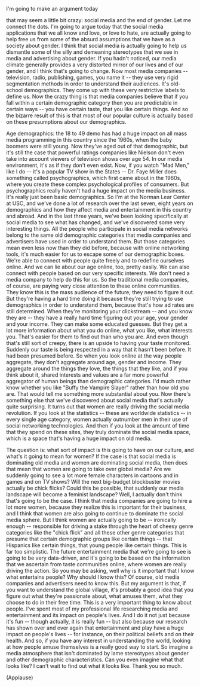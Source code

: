 
I&#39;m going to make an argument today

that may seem a little bit crazy:
social media and the end of gender.
Let me connect the dots.
I&#39;m going to argue today
that the social media applications
that we all know and love, or love to hate,
are actually going to help free us
from some of the absurd assumptions
that we have as a society about gender.
I think that social media
is actually going to help us dismantle
some of the silly and demeaning stereotypes
that we see in media and advertising
about gender.
If you hadn&#39;t noticed,
our media climate generally provides
a very distorted mirror
of our lives and of our gender,
and I think that&#39;s going to change.
Now most media companies --
television, radio, publishing, games, you name it --
they use very rigid segmentation methods
in order to understand their audiences.
It&#39;s old-school demographics.
They come up with these very restrictive labels to define us.
Now the crazy thing
is that media companies believe
that if you fall within a certain demographic category
then you are predictable in certain ways --
you have certain taste,
that you like certain things.
And so the bizarre result of this
is that most of our popular culture
is actually based on these presumptions
about our demographics.

Age demographics:
the 18 to 49 demo
has had a huge impact
on all mass media programming in this country
since the 1960s,
when the baby boomers were still young.
Now they&#39;ve aged out of that demographic,
but it&#39;s still the case
that powerful ratings companies like Nielson
don&#39;t even take into account
viewers of television shows over age 54.
In our media environment,
it&#39;s as if they don&#39;t even exist.
Now, if you watch &quot;Mad Men,&quot; like I do --
it&#39;s a popular TV show in the States --
Dr. Faye Miller does something called psychographics,
which first came about in the 1960s,
where you create these complex psychological profiles
of consumers.
But psychographics really haven&#39;t had a huge impact on the media business.
It&#39;s really just been basic demographics.
So I&#39;m at the Norman Lear Center at USC,
and we&#39;ve done a lot of research over the last seven, eight years
on demographics
and how they affect media and entertainment
in this country and abroad.
And in the last three years,
we&#39;ve been looking specifically at social media to see what has changed,
and we&#39;ve discovered some very interesting things.
All the people who participate in social media networks
belong to the same old demographic categories
that media companies and advertisers
have used in order to understand them.
But those categories mean even less now
than they did before,
because with online networking tools,
it&#39;s much easier for us
to escape some of our demographic boxes.
We&#39;re able to connect with people quite freely
and to redefine ourselves online.
And we can lie about our age online, too, pretty easily.
We can also connect with people
based on our very specific interests.
We don&#39;t need a media company
to help do this for us.
So the traditional media companies, of course,
are paying very close attention to these online communities.
They know this is the mass audience of the future;
they need to figure it out.
But they&#39;re having a hard time doing it
because they&#39;re still trying to use demographics in order to understand them,
because that&#39;s how ad rates are still determined.
When they&#39;re monitoring your clickstream --
and you know they are --
they have a really hard time
figuring out your age, your gender and your income.
They can make some educated guesses.
But they get a lot more information
about what you do online,
what you like, what interests you.
That&#39;s easier for them to find out than who you are.
And even though that&#39;s still sort of creepy,
there is an upside
to having your taste monitored.
Suddenly our taste is being respected
in a way that it hasn&#39;t been before.
It had been presumed before.
So when you look online at the way people aggregate,
they don&#39;t aggregate
around age, gender and income.
They aggregate around the things they love,
the things that they like,
and if you think about it, shared interests and values
are a far more powerful aggregator of human beings
than demographic categories.
I&#39;d much rather know
whether you like &quot;Buffy the Vampire Slayer&quot;
rather than how old you are.
That would tell me something more substantial about you.
Now there&#39;s something else that we&#39;ve discovered about social media
that&#39;s actually quite surprising.
It turns out that women
are really driving the social media revolution.
If you look at the statistics --
these are worldwide statistics --
in every single age category,
women actually outnumber men
in their use of social networking technologies.
And then if you look at the amount of time
that they spend on these sites,
they truly dominate the social media space,
which is a space that&#39;s having a huge impact
on old media.

The question is: what sort of impact
is this going to have on our culture,
and what&#39;s it going to mean for women?
If the case is that social media
is dominating old media
and women are dominating social media,
then does that mean that women
are going to take over global media?
Are we suddenly going to see
a lot more female characters in cartoons
and in games and on TV shows?
Will the next big-budget blockbuster movies
actually be chick flicks?
Could this be possible,
that suddenly our media landscape
will become a feminist landscape?
Well, I actually don&#39;t think that&#39;s going to be the case.
I think that media companies are going to hire a lot more women,
because they realize this is important for their business,
and I think that women
are also going to continue to dominate
the social media sphere.
But I think women are actually going to be -- ironically enough --
responsible for driving a stake through the heart
of cheesy genre categories
like the &quot;chick flick&quot;
and all these other genre categories
that presume that certain demographic groups
like certain things --
that Hispanics like certain things,
that young people like certain things.
This is far too simplistic.
The future entertainment media that we&#39;re going to see
is going to be very data-driven,
and it&#39;s going to be based on the information
that we ascertain from taste communities online,
where women are really driving the action.
So you may be asking, well why is it important
that I know what entertains people?
Why should I know this?
Of course, old media companies and advertisers
need to know this.
But my argument is that,
if you want to understand the global village,
it&#39;s probably a good idea that you figure out
what they&#39;re passionate about, what amuses them,
what they choose to do in their free time.
This is a very important thing to know about people.
I&#39;ve spent most of my professional life
researching media and entertainment
and its impact on people&#39;s lives.
And I do it not just because it&#39;s fun --
though actually, it is really fun --
but also because
our research has shown over and over again
that entertainment and play
have a huge impact on people&#39;s lives --
for instance, on their political beliefs
and on their health.
And so, if you have any interest in understanding the world,
looking at how people amuse themselves
is a really good way to start.
So imagine a media atmosphere
that isn&#39;t dominated by lame stereotypes
about gender
and other demographic characteristics.
Can you even imagine what that looks like?
I can&#39;t wait to find out what it looks like.
Thank you so much.

(Applause)

